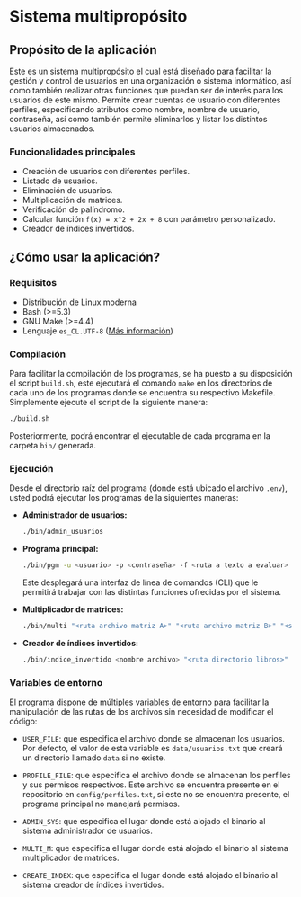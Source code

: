 # Sistema multipropósito

## Propósito de la aplicación
Este es un sistema multipropósito el cual está diseñado para facilitar la gestión y control de usuarios
en una organización o sistema informático, así como también realizar otras funciones que puedan ser de interés para los usuarios de este mismo. Permite crear cuentas de usuario con diferentes perfiles, especificando
atributos como nombre, nombre de usuario, contraseña, así como también permite eliminarlos y listar los distintos
usuarios almacenados.

### Funcionalidades principales
- Creación de usuarios con diferentes perfiles.
- Listado de usuarios.
- Eliminación de usuarios.
- Multiplicación de matrices.
- Verificación de palíndromo.
- Calcular función `f(x) = x^2 + 2x + 8` con parámetro personalizado.
- Creador de índices invertidos.

## ¿Cómo usar la aplicación?

### Requisitos

- Distribución de Linux moderna
- Bash (>=5.3)
- GNU Make (>=4.4)
- Lenguaje `es_CL.UTF-8` ([Más información](https://wiki.archlinux.org/title/Locale))

### Compilación

Para facilitar la compilación de los programas, se ha puesto a su disposición el script `build.sh`, este ejecutará
el comando `make` en los directorios de cada uno de los programas donde se encuentra su respectivo Makefile. Simplemente ejecute el script de la siguiente manera:

```bash
./build.sh
```

Posteriormente, podrá encontrar el ejecutable de cada programa en la carpeta `bin/` generada.

### Ejecución

Desde el directorio raíz del programa (donde está ubicado el archivo `.env`), usted podrá ejecutar los programas de la siguientes maneras:

- **Administrador de usuarios:**

  ```bash
  ./bin/admin_usuarios
  ```

- **Programa principal:**

  ```bash
  ./bin/pgm -u <usuario> -p <contraseña> -f <ruta a texto a evaluar>
  ```

  Este desplegará una interfaz de línea de comandos (CLI) que le permitirá trabajar con las distintas funciones ofrecidas por el sistema.

- **Multiplicador de matrices:**

  ```bash
  ./bin/multi "<ruta archivo matriz A>" "<ruta archivo matriz B>" "<separador>"
  ```

- **Creador de índices invertidos:**

  ```bash
  ./bin/indice_invertido <nombre archivo> "<ruta directorio libros>"
  ```

### Variables de entorno

El programa dispone de múltiples variables de entorno para facilitar la manipulación de las rutas de los archivos sin necesidad de modificar el código:

- `USER_FILE`: que especifica el archivo donde se almacenan los usuarios. Por defecto, el valor de esta variable es `data/usuarios.txt` que creará un directorio llamado `data` si no existe.

- `PROFILE_FILE`: que especifica el archivo donde se almacenan los perfiles y sus permisos respectivos. Este archivo se encuentra presente en el repositorio en `config/perfiles.txt`, si este no se encuentra presente, el programa principal no manejará permisos.

- `ADMIN_SYS`: que especifica el lugar donde está alojado el binario al sistema  administrador de usuarios.

- `MULTI_M`: que especifica el lugar donde está alojado el binario al sistema multiplicador de matrices.

- `CREATE_INDEX`: que especifica el lugar donde está alojado el binario al sistema creador de índices invertidos.
